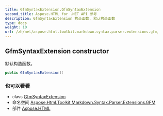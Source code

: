 ```yaml
---
title: GfmSyntaxExtension.GfmSyntaxExtension
second_title: Aspose.HTML for .NET API 参考
description: GfmSyntaxExtension 构造函数. 默认构造函数
type: docs
weight: 10
url: /zh/net/aspose.html.toolkit.markdown.syntax.parser.extensions.gfm/gfmsyntaxextension/gfmsyntaxextension/
---
```

## GfmSyntaxExtension constructor

默认构造函数。

```csharp
public GfmSyntaxExtension()
```

### 也可以看看

* class [GfmSyntaxExtension](../)
* 命名空间 [Aspose.Html.Toolkit.Markdown.Syntax.Parser.Extensions.GFM](../../gfmsyntaxextension/)
* 部件 [Aspose.HTML](../../../)


